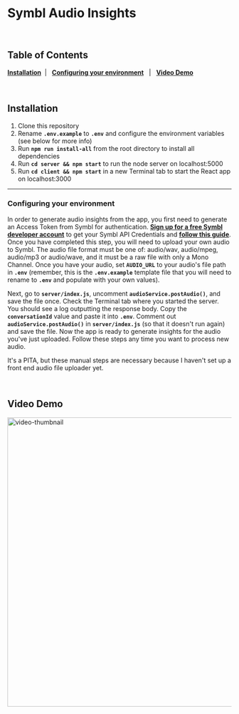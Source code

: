 # Symbl Audio Insights

<br/>

## Table of Contents 
**[Installation](#installation)** &nbsp;| &nbsp; **[Configuring your environment](#configuring-your-environment)** &nbsp; | &nbsp; **[Video Demo](#video-demo)** &nbsp;

<br/>

## Installation 
1. Clone this repository
2. Rename **`.env.example`** to **`.env`** and configure the environment variables (see below for more info)
3. Run **`npm run install-all`** from the root directory to install all dependencies
4. Run **`cd server && npm start`** to run the node server on localhost:5000
5. Run **`cd client && npm start`** in a new Terminal tab to start the React app on localhost:3000

<hr/>

### Configuring your environment

In order to generate audio insights from the app, you first need to generate an Access Token from Symbl for authentication. **[Sign up for a free Symbl developer account](https://platform.symbl.ai/#/signup)** to get your Symbl API Credentials and **[follow this guide](https://docs.symbl.ai/docs/developer-tools/authentication/)**. Once you have completed this step, you will need to upload your own audio to Symbl. The audio file format must be one of: audio/wav, audio/mpeg, audio/mp3 or audio/wave, and it must be a raw file with only a Mono Channel. Once you have your audio, set **`AUDIO_URL`** to your audio's file path in **`.env`** (remember, this is the **`.env.example`** template file that you will need to rename to **`.env`** and populate with your own values).



Next, go to **`server/index.js`**, uncomment **`audioService.postAudio()`**, and save the file once. Check the Terminal tab where you started the server. You should see a log outputting the response body. Copy the **`conversationId`** value and paste it into **`.env`**. Comment out **`audioService.postAudio()`** in  **`server/index.js`** (so that it doesn't run again) and save the file. Now the app is ready to generate insights for the audio you've just uploaded. Follow these steps any time you want to process new audio. 

It's a PITA, but these manual steps are necessary because I haven't set up a front end audio file uploader yet.

<br/>


## Video Demo
<a href="https://rebrand.ly/symbl-audio-insights-demo" target="_blank"><img alt="video-thumbnail" src="https://rebrand.ly/insightly-vid-thumbnail" width="650px" height=""/></a>
